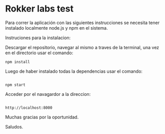 # Rokker labs test


Para correr la aplicación con las siguientes instrucciones se necesita tener instalado localmente node.js y npm en el sistema.


Instruciones para la instalacion:



Descargar el repositorio, navegar al mismo a traves de la terminal, una vez en el directorio usar el comando: 

```
npm install

```


Luego de haber instalado todas la dependencias usar el comando:

```

npm start

```



Acceder por el navagardor a la direccion:

```

http://localhost:8000

```


Muchas gracias por la oportunidad.

Saludos.


